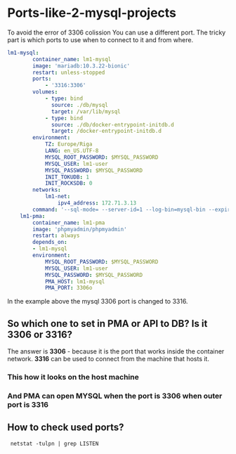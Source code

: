 # Ports-like-2-mysql-projects

To avoid the error of 3306 colission You can use a different port.
The tricky part is which ports to use when to connect to it and from where.

```yaml
lm1-mysql:
        container_name: lm1-mysql
        image: 'mariadb:10.3.22-bionic'
        restart: unless-stopped
        ports:
            - '3316:3306'
        volumes:
            - type: bind
              source: ./db/mysql
              target: /var/lib/mysql
            - type: bind
              source: ./db/docker-entrypoint-initdb.d
              target: /docker-entrypoint-initdb.d
        environment:
            TZ: Europe/Riga
            LANG: en_US.UTF-8
            MYSQL_ROOT_PASSWORD: $MYSQL_PASSWORD
            MYSQL_USER: lm1-user
            MYSQL_PASSWORD: $MYSQL_PASSWORD
            INIT_TOKUDB: 1
            INIT_ROCKSDB: 0
        networks:
            lm1-net:
                ipv4_address: 172.71.3.13
        command: '--sql-mode= --server-id=1 --log-bin=mysql-bin --expire_logs_days=3'
    lm1-pma:
        container_name: lm1-pma
        image: 'phpmyadmin/phpmyadmin'
        restart: always
        depends_on:
        - lm1-mysql
        environment:
            MYSQL_ROOT_PASSWORD: $MYSQL_PASSWORD
            MYSQL_USER: lm1-user
            MYSQL_PASSWORD: $MYSQL_PASSWORD
            PMA_HOST: lm1-mysql  
            PMA_PORT: 3306o

```

In the example above the mysql 3306 port is changed to 3316.

## So which one to set in PMA or API to DB? Is it 3306 or 3316?

The answer is **3306** - because it is the port that works inside the container network.
**3316** can be used to connect from the machine that hosts it.   

### This how it looks on the host machine

### And PMA can open MYSQL when the port is 3306 when outer port is 3316




## How to check used ports?

```shell
 netstat -tulpn | grep LISTEN
```

